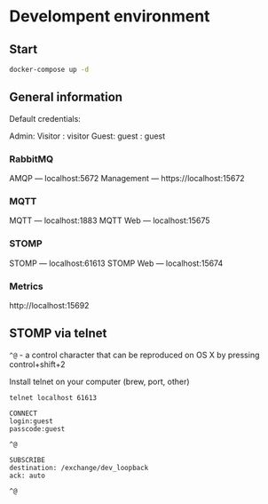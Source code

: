 # Develompent environment

## Start

```bash
docker-compose up -d
```

## General information

Default credentials:

Admin: Visitor : visitor
Guest: guest : guest

### RabbitMQ

AMQP — localhost:5672
Management — https://localhost:15672

### MQTT

MQTT — localhost:1883 
MQTT Web — localhost:15675

### STOMP

STOMP — localhost:61613
STOMP Web — localhost:15674


### Metrics

http://localhost:15692


## STOMP via telnet

`^@` - a control character that can be reproduced on OS X by pressing control+shift+2

Install telnet on your computer (brew, port, other)

```
telnet localhost 61613
```

```
CONNECT
login:guest
passcode:guest

^@
```

```
SUBSCRIBE
destination: /exchange/dev_loopback
ack: auto

^@
```
